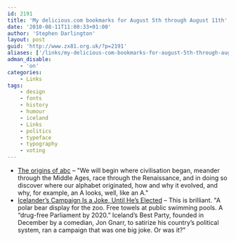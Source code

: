 ```yaml
---
id: 2191
title: 'My delicious.com bookmarks for August 5th through August 11th'
date: '2010-08-11T11:00:33+01:00'
author: 'Stephen Darlington'
layout: post
guid: 'http://www.zx81.org.uk/?p=2191'
aliases: ['/links/my-delicious-com-bookmarks-for-august-5th-through-august-11th.html']
adman_disable:
    - 'on'
categories:
    - Links
tags:
    - design
    - fonts
    - history
    - humour
    - iceland
    - Links
    - politics
    - typeface
    - typography
    - voting
---
```


- [The origins of abc](http://ilovetypography.com/2010/08/07/where-does-the-alphabet-come-from/) – "We will begin where civilisation began, meander through the Middle Ages, race through the Renaissance, and in doing so discover where our alphabet originated, how and why it evolved, and why, for example, an A looks, well, like an A."
- [Icelander’s Campaign Is a Joke, Until He’s Elected](http://www.nytimes.com/2010/06/26/world/europe/26iceland.html?_r=1) – This is brilliant. "A polar bear display for the zoo. Free towels at public swimming pools. A “drug-free Parliament by 2020.” Iceland’s Best Party, founded in December by a comedian, Jon Gnarr, to satirize his country’s political system, ran a campaign that was one big joke. Or was it?"